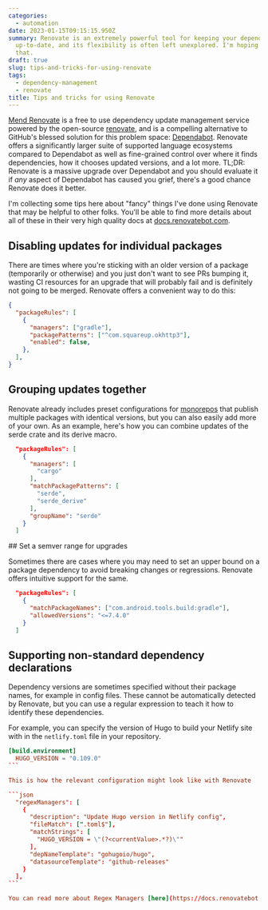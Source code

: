 ```yaml
---
categories:
  - automation
date: 2023-01-15T09:15:15.950Z
summary: Renovate is an extremely powerful tool for keeping your dependencies
  up-to-date, and its flexibility is often left unexplored. I'm hoping to change
  that.
draft: true
slug: tips-and-tricks-for-using-renovate
tags:
  - dependency-management
  - renovate
title: Tips and tricks for using Renovate
---
```

[Mend Renovate](https://www.mend.io/free-developer-tools/renovate/) is a free to use dependency update management service powered by the open-source [renovate](https://github.com/renovatebot/renovate), and is a compelling alternative to GitHub's blessed solution for this problem space: [Dependabot](https://docs.github.com/en/code-security/dependabot). Renovate offers a significantly larger suite of supported language ecosystems compared to Dependabot as well as fine-grained control over where it finds dependencies, how it chooses updated versions, and a lot more. TL;DR: Renovate is a massive upgrade over Dependabot and you should evaluate it if *any* aspect of Dependabot has caused you grief, there's a good chance Renovate does it better.

I'm collecting some tips here about "fancy" things I've done using Renovate that may be helpful to other folks. You'll be able to find more details about all of these in their very high quality docs at [docs.renovatebot.com](https://docs.renovatebot.com/).

## Disabling updates for individual packages

There are times where you're sticking with an older version of a package (temporarily or otherwise) and you just don't want to see PRs bumping it, wasting CI resources for an upgrade that will probably fail and is definitely not going to be merged. Renovate offers a convenient way to do this:

```json
{
  "packageRules": [
    {
      "managers": ["gradle"],
      "packagePatterns": ["^com.squareup.okhttp3"],
      "enabled": false,
    },
  ],
}
```

## G﻿rouping updates together

R﻿enovate already includes preset configurations for [monorepos](https://github.com/renovatebot/renovate/blob/b4d1ad8e5210017a3550c9da4342b0953a70330a/lib/config/presets/internal/monorepo.ts) that publish multiple packages with identical versions, but you can also easily add more of your own. As an example, here's how you can combine updates of the serde crate and its derive macro.

```json
  "packageRules": [
    {
      "managers": [
        "cargo"
      ],
      "matchPackagePatterns": [
        "serde",
        "serde_derive"
      ],
      "groupName": "serde"
    }
  ]
```

#﻿# Set a semver range for upgrades

Sometimes there are cases where you may need to set an upper bound on a package dependency to avoid breaking changes or regressions. Renovate offers intuitive support for the same.

```json
  "packageRules": [
    {
      "matchPackageNames": ["com.android.tools.build:gradle"],
      "allowedVersions": "<=7.4.0"
    }
  ]
```

## Supporting non-standard dependency declarations

Dependency versions are sometimes specified without their package names, for example in config files. These cannot be automatically detected by Renovate, but you can use a regular expression to teach it how to identify these dependencies.

For example, you can specify the version of Hugo to build your Netlify site with in the `netlify.toml` file in your repository.

```toml
[build.environment]
  HUGO_VERSION = "0.109.0"
```﻿

This is how the relevant configuration might look like with Renovate

```json
  "regexManagers": [
    {
      "description": "Update Hugo version in Netlify config",
      "fileMatch": [".toml$"],
      "matchStrings": [
        "HUGO_VERSION = \"(?<currentValue>.*?)\""
      ],
      "depNameTemplate": "gohugoio/hugo",
      "datasourceTemplate": "github-releases"
    }
  ],
```﻿

Y﻿ou can read more about Regex Managers [here](https://docs.renovatebot.com/modules/manager/regex/).
